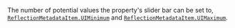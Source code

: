 The number of potential values the property's slider bar can be set to,
[`ReflectionMetadataItem.UIMinimum`](https://create.roblox.com/docs/reference/engine/classes/ReflectionMetadataItem#UIMinimum) and
[`ReflectionMetadataItem.UIMaximum`](https://create.roblox.com/docs/reference/engine/classes/ReflectionMetadataItem#UIMaximum).